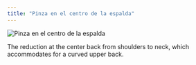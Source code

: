 ```yaml
---
title: "Pinza en el centro de la espalda"
---
```


![Pinza en el centro de la espalda](centerbackdart.svg)

The reduction at the center back from shoulders to neck, which accommodates for a curved upper back.




